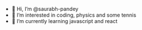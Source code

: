 - 👋 Hi, I’m @saurabh-pandey
- 👀 I’m interested in coding, physics and some tennis
- 🌱 I’m currently learning javascript and react

<!---
- 💞️ I’m looking to collaborate on ...
- 📫 How to reach me ...
--->

<!---
saurabh-pandey/saurabh-pandey is a ✨ special ✨ repository because its `README.md` (this file) appears on your GitHub profile.
You can click the Preview link to take a look at your changes.
--->
